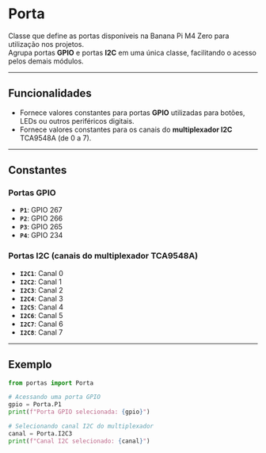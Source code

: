 # Porta
Classe que define as portas disponíveis na Banana Pi M4 Zero para utilização nos projetos.  
Agrupa portas **GPIO** e portas **I2C** em uma única classe, facilitando o acesso pelos demais módulos.

---

## Funcionalidades
- Fornece valores constantes para portas **GPIO** utilizadas para botões, LEDs ou outros periféricos digitais.
- Fornece valores constantes para os canais do **multiplexador I2C** TCA9548A (de 0 a 7).

---

## Constantes
### Portas GPIO
- **`P1`**: GPIO 267  
- **`P2`**: GPIO 266  
- **`P3`**: GPIO 265  
- **`P4`**: GPIO 234  

### Portas I2C (canais do multiplexador TCA9548A)
- **`I2C1`**: Canal 0  
- **`I2C2`**: Canal 1  
- **`I2C3`**: Canal 2  
- **`I2C4`**: Canal 3  
- **`I2C5`**: Canal 4  
- **`I2C6`**: Canal 5  
- **`I2C7`**: Canal 6  
- **`I2C8`**: Canal 7  

---

## Exemplo

```python
from portas import Porta

# Acessando uma porta GPIO
gpio = Porta.P1
print(f"Porta GPIO selecionada: {gpio}")

# Selecionando canal I2C do multiplexador
canal = Porta.I2C3
print(f"Canal I2C selecionado: {canal}")

